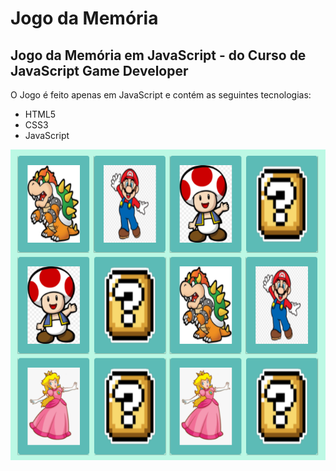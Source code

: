 # Jogo da Memória
## Jogo da Memória em JavaScript - do Curso de JavaScript Game Developer

O Jogo é feito apenas em JavaScript e contém as seguintes tecnologias:
- HTML5
- CSS3
- JavaScript


![screenshot](example.png?raw=true "screenshot")
